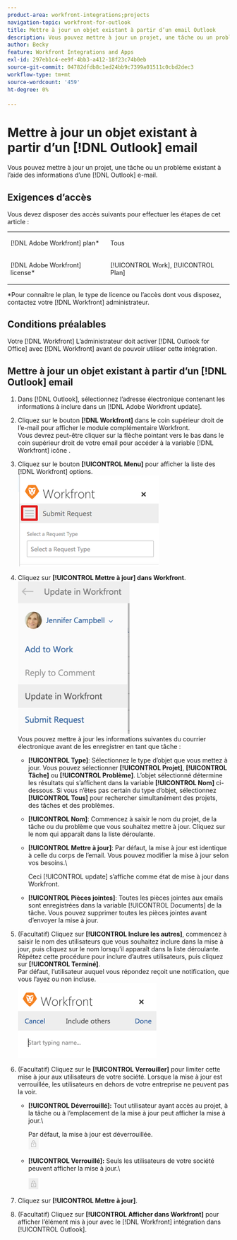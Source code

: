 ```yaml
---
product-area: workfront-integrations;projects
navigation-topic: workfront-for-outlook
title: Mettre à jour un objet existant à partir d’un email Outlook
description: Vous pouvez mettre à jour un projet, une tâche ou un problème existant à l’aide d’informations provenant d’un courrier électronique Outlook.
author: Becky
feature: Workfront Integrations and Apps
exl-id: 297eb1c4-ee9f-4bb3-a412-18f23c74b0eb
source-git-commit: 04782dfdb8c1ed24bb9c7399a01511c0cbd2dec3
workflow-type: tm+mt
source-wordcount: '459'
ht-degree: 0%

---
```


# Mettre à jour un objet existant à partir d’un [!DNL Outlook] email

Vous pouvez mettre à jour un projet, une tâche ou un problème existant à l’aide des informations d’une [!DNL Outlook] e-mail.

## Exigences d’accès

Vous devez disposer des accès suivants pour effectuer les étapes de cet article :

<table style="table-layout:auto"> 
 <col> 
 <col> 
 <tbody> 
  <tr> 
   <td role="rowheader">[!DNL Adobe Workfront] plan*</td> 
   <td> <p>Tous</p> </td> 
  </tr> 
  <tr> 
   <td role="rowheader">[!DNL Adobe Workfront] license*</td> 
   <td> <p>[!UICONTROL Work], [!UICONTROL Plan]</p> </td> 
  </tr> 
 </tbody> 
</table>

&#42;Pour connaître le plan, le type de licence ou l’accès dont vous disposez, contactez votre [!DNL Workfront] administrateur.

## Conditions préalables

Votre [!DNL Workfront] L’administrateur doit activer [!DNL Outlook for Office] avec [!DNL Workfront] avant de pouvoir utiliser cette intégration.

## Mettre à jour un objet existant à partir d’un [!DNL Outlook] email

1. Dans [!DNL Outlook], sélectionnez l’adresse électronique contenant les informations à inclure dans un [!DNL Adobe Workfront update].
1. Cliquez sur le bouton **[!DNL Workfront]** dans le coin supérieur droit de l’e-mail pour afficher le module complémentaire Workfront.\
   Vous devrez peut-être cliquer sur la flèche pointant vers le bas dans le coin supérieur droit de votre email pour accéder à la variable [!DNL Workfront] icône .

1. Cliquez sur le bouton **[!UICONTROL Menu]** pour afficher la liste des [!DNL Workfront] options.\
   ![o365_addin_menu_icon.png](assets/o365-addin-menu-icon.png)

1. Cliquez sur **[!UICONTROL Mettre à jour] dans Workfront**.\
   ![Outlook_Update_in_workfront_menu.png](assets/outlook-update-in-workfront-menu-253x345.png)\
   Vous pouvez mettre à jour les informations suivantes du courrier électronique avant de les enregistrer en tant que tâche :

   * **[!UICONTROL Type]**: Sélectionnez le type d’objet que vous mettez à jour. Vous pouvez sélectionner **[!UICONTROL Projet]**, **[!UICONTROL Tâche]** ou **[!UICONTROL Problème]**. L’objet sélectionné détermine les résultats qui s’affichent dans la variable **[!UICONTROL Nom]** ci-dessous. Si vous n’êtes pas certain du type d’objet, sélectionnez **[!UICONTROL Tous]** pour rechercher simultanément des projets, des tâches et des problèmes.

   * **[!UICONTROL Nom]**: Commencez à saisir le nom du projet, de la tâche ou du problème que vous souhaitez mettre à jour. Cliquez sur le nom qui apparaît dans la liste déroulante.
   * **[!UICONTROL Mettre à jour]**: Par défaut, la mise à jour est identique à celle du corps de l’email. Vous pouvez modifier la mise à jour selon vos besoins.\

      Ceci [!UICONTROL update] s’affiche comme état de mise à jour dans Workfront.

   * **[!UICONTROL Pièces jointes]**: Toutes les pièces jointes aux emails sont enregistrées dans la variable [!UICONTROL Documents] de la tâche. Vous pouvez supprimer toutes les pièces jointes avant d’envoyer la mise à jour.

1. (Facultatif) Cliquez sur **[!UICONTROL Inclure les autres]**, commencez à saisir le nom des utilisateurs que vous souhaitez inclure dans la mise à jour, puis cliquez sur le nom lorsqu’il apparaît dans la liste déroulante.\
   Répétez cette procédure pour inclure d’autres utilisateurs, puis cliquez sur **[!UICONTROL Terminé]**.\
   Par défaut, l’utilisateur auquel vous répondez reçoit une notification, que vous l’ayez ou non incluse.\
   ![o365_addin_includeothers.png](assets/o365-addin-includeothers.png)

1. (Facultatif) Cliquez sur le **[!UICONTROL Verrouiller]** pour limiter cette mise à jour aux utilisateurs de votre société. Lorsque la mise à jour est verrouillée, les utilisateurs en dehors de votre entreprise ne peuvent pas la voir.

   * **[!UICONTROL Déverrouillé]:** Tout utilisateur ayant accès au projet, à la tâche ou à l’emplacement de la mise à jour peut afficher la mise à jour.\

      Par défaut, la mise à jour est déverrouillée.\
      ![o365_addin_unlock.png](assets/o365-addin-unlock.png)

   * **[!UICONTROL Verrouillé]:** Seuls les utilisateurs de votre société peuvent afficher la mise à jour.\

      ![o365_addin_lock.png](assets/o365-addin-lock.png)

1. Cliquez sur **[!UICONTROL Mettre à jour]**.
1. (Facultatif) Cliquez sur **[!UICONTROL Afficher dans Workfront]** pour afficher l’élément mis à jour avec le [!DNL Workfront] intégration dans [!UICONTROL Outlook].

